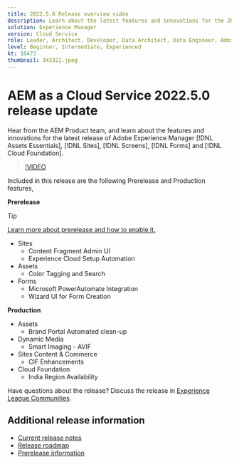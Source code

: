 ```yaml
---
title: 2022.5.0 Release overview video
description: Learn about the latest features and innovations for the 2022-5-0 release for Adobe Experience Manager [!DNL Assets Essentials], [!DNL Sites], [!DNL Screens], [!DNL Forms] and [!DNL Cloud Foundation].
solution: Experience Manager
version: Cloud Service
role: Leader, Architect, Developer, Data Architect, Data Engineer, Admin, User
level: Beginner, Intermediate, Experienced
kt: 10473
thumbnail: 343321.jpeg
---
```

# AEM as a Cloud Service 2022.5.0 release update 

Hear from the AEM Product team, and learn about the features and innovations for the latest release of Adobe Experience Manager [!DNL Assets Essentials], [!DNL Sites], [!DNL Screens], [!DNL Forms] and [!DNL Cloud Foundation].

>[!VIDEO](https://video.tv.adobe.com/v/343321/?quality=12&learn=on)

Included in this release are the following Prerelease and Production features,

**Prerelease**

>[!TIP]
>
>[Learn more about prerelease and how to enable it.](https://experienceleague.adobe.com/docs/experience-manager-cloud-service/content/release-notes/prerelease.html)

* Sites
  * Content Fragment Admin UI
  * Experience Cloud Setup Automation
* Assets
  * Color Tagging and Search
* Forms
  * Microsoft PowerAutomate Integration
  * Wizard UI for Form Creation

**Production**

* Assets
  * Brand Portal Automated clean-up
* Dynamic Media
  * Smart Imaging - AVIF
* Sites Content & Commerce
  * CIF Enhancements
* Cloud Foundation
  * India Region Availability

Have questions about the release?  Discuss the release in [Experience League Communities](https://adobe.ly/3NDPR8Y).

## Additional release information

* [Current release notes](https://experienceleague.adobe.com/docs/experience-manager-cloud-service/content/release-notes/home.html)
* [Release roadmap](https://experienceleague.adobe.com/docs/experience-manager-release-information/aem-release-updates/update-releases-roadmap.html)
* [Prerelease information](https://experienceleague.adobe.com/docs/experience-manager-cloud-service/content/release-notes/prerelease.html)
